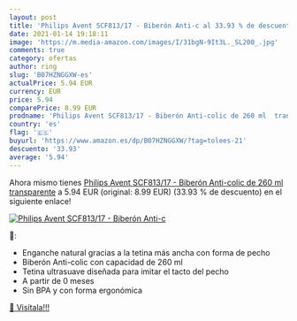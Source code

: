```yaml
---
layout: post
title: 'Philips Avent SCF813/17 - Biberón Anti-c al 33.93 % de descuento'
date: 2021-01-14 19:18:11
image: 'https://m.media-amazon.com/images/I/31bgN-9It3L._SL200_.jpg'
comments: true
category: ofertas
author: ring
slug: 'B07HZNGGXW-es'
actualPrice: 5.94 EUR
currency: EUR
price: 5.94
comparePrice: 8.99 EUR
prodname: 'Philips Avent SCF813/17 - Biberón Anti-colic de 260 ml  transparente'
country: 'es'
flag: '🇪🇸'
buyurl: 'https://www.amazon.es/dp/B07HZNGGXW/?tag=tolees-21'
descuento: '33.93'
average: '5.94'
---
```


Ahora mismo tienes [Philips Avent SCF813/17 - Biberón Anti-colic de 260 ml  transparente](https://www.amazon.es/dp/B07HZNGGXW/?tag=tolees-21) a 5.94 EUR (original: 8.99 EUR) (33.93 %  de descuento) en el siguiente enlace!

[![Philips Avent SCF813/17 - Biberón Anti-c](https://m.media-amazon.com/images/I/31bgN-9It3L._SL200_.jpg)](https://www.amazon.es/dp/B07HZNGGXW/?tag=tolees-21)

🔎:

- Enganche natural gracias a la tetina más ancha con forma de pecho
- Biberón Anti-colic con capacidad de 260 ml
- Tetina ultrasuave diseñada para imitar el tacto del pecho
- A partir de 0 meses
- Sin BPA y con forma ergonómica

[🛒 Visítala!!!](https://www.amazon.es/dp/B07HZNGGXW/?tag=tolees-21)
